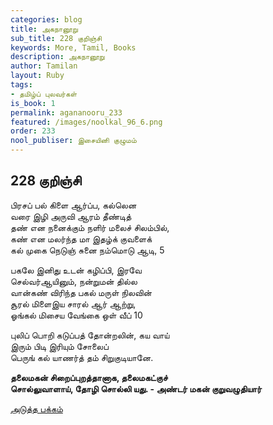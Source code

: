 ```yaml
---
categories: blog
title: அகநானூறு
sub_title: 228 குறிஞ்சி
keywords: More, Tamil, Books
description: அகநானூறு
author: Tamilan
layout: Ruby
tags:
- தமிழ்ப் புலவர்கள்
is_book: 1
permalink: agananooru_233
featured: /images/noolkal_96_6.png
order: 233
nool_publiser: இசையினி குழுமம்
---
```



## 228 குறிஞ்சி

பிரசப் பல் கிளை ஆர்ப்ப, கல்லென  
வரை இழி அருவி ஆரம் தீண்டித்  
தண் என நனைக்கும் நளிர் மலைச் சிலம்பில்,  
கண் என மலர்ந்த மா இதழ்க் குவளைக்  
கல் முகை நெடுஞ் சுனை நம்மொடு ஆடி, 5

பகலே இனிது உடன் கழிப்பி, இரவே  
செல்வர்ஆயினும், நன்றுமன் தில்ல  
வான்கண் விரிந்த பகல் மருள் நிலவின்  
சூரல் மிளைஇய சாரல் ஆர் ஆற்று,  
ஓங்கல் மிசைய வேங்கை ஒள் வீப் 10

புலிப் பொறி கடுப்பத் தோன்றலின், கய வாய்  
இரும் பிடி இரியும் சோலைப்  
பெருங் கல் யாணர்த் தம் சிறுகுடியானே.

**தலைமகன் சிறைப்புறத்தானாக, தலைமகட்குச்  
சொல்லுவாளாய், தோழி சொல்லி யது. - அண்டர் மகன் குறுவழுதியார்**

[அடுத்த பக்கம்](agananooru_234)